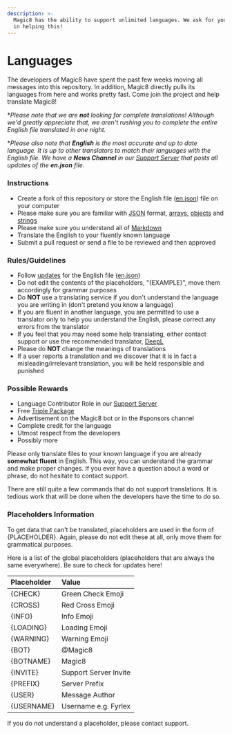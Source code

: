 ```yaml
---
description: >-
  Magic8 has the ability to support unlimited languages. We ask for your support
  in helping this!
---
```


# Languages

The developers of Magic8 have spent the past few weeks moving all messages into this repository. In addition, Magic8 directly pulls its languages from here and works pretty fast. Come join the project and help translate Magic8!

\*_Please note that we are **not** looking for complete translations! Although we'd greatly appreciate that, we aren't rushing you to complete the entire English file translated in one night._

\*_Please also note that **English** is the most accurate and up to date language. It is up to other translators to match their languages with the English file. We have a **News Channel** in our_ [_Support Server_](https://magic8.xyz/discord) _that posts all updates of the **en.json** file._

### Instructions

* Create a fork of this repository or store the English file \([en.json](https://github.com/OfficialMagic8/Languages/blob/master/languages/en.json)\) file on your computer
* Please make sure you are familiar with [JSON](https://developer.mozilla.org/en-US/docs/Learn/JavaScript/Objects/JSON) format, [arrays](https://developer.mozilla.org/en-US/docs/Web/JavaScript/Reference/Global_Objects/Array), [objects](https://developer.mozilla.org/en-US/docs/Web/JavaScript/Guide/Working_with_Objects) and [strings](https://developer.mozilla.org/en-US/docs/Web/JavaScript/Reference/Global_Objects/String)
* Please make sure you understand all of [Markdown](https://support.discord.com/hc/en-us/articles/210298617-Markdown-Text-101-Chat-Formatting-Bold-Italic-Underline-)
* Translate the English to your fluently known language
* Submit a pull request or send a file to be reviewed and then approved

### Rules/Guidelines

* Follow [updates](https://github.com/OfficialMagic8/Languages/commits/master/languages/en.json) for the English file \([en.json](https://github.com/OfficialMagic8/Languages/blob/master/languages/en.json)\)
* Do not edit the contents of the placeholders, "{EXAMPLE}", move them accordingly for grammar purposes
* Do **NOT** use a translating service if you don't understand the language you are writing in \(don't pretend you know a language\)
* If you are fluent in another language, you are permitted to use a translator only to help you understand the English, please correct any errors from the translator
* If you feel that you may need some help translating, either contact support or use the recommended translator, [DeepL](https://www.deepl.com/en/translator)
* Please do **NOT** change the meanings of translations
* If a user reports a translation and we discover that it is in fact a misleading/irrelevant translation, you will be held responsible and punished 

### Possible Rewards

* Language Contributor Role in our [Support Server](https://magic8.xyz/discord)
* Free [Triple Package](https://docs.magic8.xyz/info/premium#triple-package-usd-8-99-one-time-forever)
* Advertisement on the Magic8 bot or in the \#sponsors channel
* Complete credit for the language
* Utmost respect from the developers
* Possibly more

Please only translate files to your known language if you are already **somewhat fluent** in English. This way, you can understand the grammar and make proper changes. If you ever have a question about a word or phrase, do not hesitate to contact support.

There are still quite a few commands that do not support translations. It is tedious work that will be done when the developers have the time to do so.

### Placeholders Information

To get data that can't be translated, placeholders are used in the form of {PLACEHOLDER}. Again, please do not edit these at all, only move them for grammatical purposes.

Here is a list of the global placeholders \(placeholders that are always the same everywhere\). Be sure to check for updates here!

| Placeholder | Value |
| :--- | :--- |
| {CHECK} | Green Check Emoji |
| {CROSS} | Red Cross Emoji |
| {INFO} | Info Emoji |
| {LOADING} | Loading Emoji |
| {WARNING} | Warning Emoji |
| {BOT} | @Magic8 |
| {BOTNAME} | Magic8 |
| {INVITE} | Support Server Invite |
| {PREFIX} | Server Prefix |
| {USER} | Message Author |
| {USERNAME} | Username e.g. Fyrlex |

If you do not understand a placeholder, please contact support.

